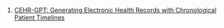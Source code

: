 1. [CEHR-GPT: Generating Electronic Health Records with Chronological Patient Timelines](https://arxiv.org/pdf/2402.04400)